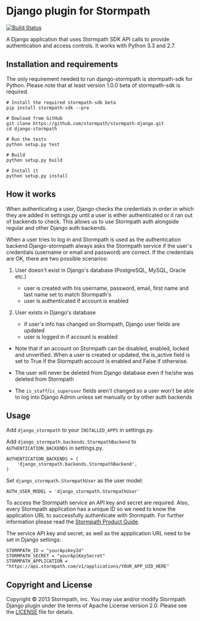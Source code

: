 # Django plugin for Stormpath

[![Build Status](https://travis-ci.org/stormpath/stormpath-django.png?branch=master)](https://travis-ci.org/stormpath/stormpath-django)

A Django application that uses Stormpath SDK API calls to provide
authentication and access controls. It works with Python 3.3 and 2.7.

## Installation and requirements

The only requirement needed to run django-stormpath is stormpath-sdk for
Python. Please note that at least version 1.0.0 beta of stormpath-sdk is
required.

    # Install the required stormpath-sdk beta
    pip install stormpath-sdk --pre

    # Dowload from GitHub
    git clone https://github.com/stormpath/stormpath-django.git
    cd django-stormpath

    # Run the tests
    python setup.py test

    # Build
    python setup.py build

    # Install it
    python setup.py install


## How it works

When authenticating a user, Django checks the credentials in order in which
they are added in settings.py until a user is either authenticated or it ran
out of backends to check. This allows us to use Stormpath auth alongside
regular and other Django auth backends.

When a user tries to log in and Stormpath is used as the authentication backend
Django-stormpath always asks the Stormpath service if the user's credentials
(username or email and password) are correct. If the credentials are OK, there
are two possible scenarios:

1. User doesn't exist in Django's database (PostgreSQL, MySQL, Oracle etc.)
    - user is created with his username, password, email, first name and last
      name set to match Stormpath's
    - user is authenticated if account is enabled


2. User exists in Django's database
    - if user's info has changed on Stormpath, Django user fields are updated
    - user is logged in if account is enabled


* Note that if an account on Stormpath can be disabled, enabled, locked and
  unverified. When a user is created or updated, the is_active field is set
  to True if the Stormpath account is enabled and False if otherwise.

* The user will never be deleted from Django database even if he/she was
  deleted from Stormpath
* The `is_staff`/`is_superuser` fields aren't changed so a user won't be able
  to log into Django Admin unless set manually or by other auth backends


## Usage

Add `django_stormpath` to your `INSTALLED_APPS` in settings.py.

Add `django_stormpath.backends.StormpathBackend` to `AUTHENTICATION_BACKENDS`
in settings.py.

    AUTHENTICATION_BACKENDS = (
        'django_stormpath.backends.StormpathBackend',
    )

Set `django_stormpath.StormpathUser` as the user model:

    AUTH_USER_MODEL = 'django_stormpath.StormpathUser'

To access the Stormpath service an API key and secret are required. Also, every
Stormpath application has a unique ID so we need to know the application URL to
successfully authenticate with Stormpath. For further information please read
the [Stormpath Product Guide](http://www.stormpath.com/docs/python/product-guide).

The service API key and secret, as well as the appplication URL need to be
set in Django settings:

    STORMPATH_ID = "yourApiKeyId"
    STORMPATH_SECRET = "yourApiKeySecret"
    STORMPATH_APPLICATION = "https://api.stormpath.com/v1/applications/YOUR_APP_UID_HERE"


## Copyright and License

Copyright &copy; 2013 Stormpath, inc. You may use and/or modify Stormpath Django
plugin under the terms of Apache License version 2.0. Please see the
[LICENSE](LICENSE) file for details.

